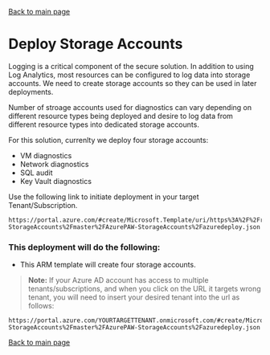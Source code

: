 [Back to main page](DeploymentOutline.md)

# Deploy Storage Accounts

Logging is a critical component of the secure solution. In addition to using Log Analytics, most resources can be
configured to log data into storage accounts. We need to create storage accounts so they can be used in later deployments.

Number of stroage accounts used for diagnostics can vary depending on different resource types being deployed and desire to 
log data from different resource types into dedicated storage accounts.

For this solution, currenlty we deploy four storage accounts:
- VM diagnostics
- Network diagnostics 
- SQL audit
- Key Vault diagnostics

Use the following link to initiate deployment in your target Tenant/Subscription.
```<language>
https://portal.azure.com/#create/Microsoft.Template/uri/https%3A%2F%2Fraw.githubusercontent.com%2Fdmitriilezine%2FAzurePAW-StorageAccounts%2Fmaster%2FAzurePAW-StorageAccounts%2Fazuredeploy.json
```
####	
### This deployment will do the following:
- This ARM template will create four storage accounts. 


>**Note:** If your Azure AD account has access to multiple tenants/subscriptions, and when you click on the URL it targets wrong tenant, you will need to insert your desired tenant into the url as follows:

```<language>
https://portal.azure.com/YOURTARGETTENANT.onmicrosoft.com/#create/Microsoft.Template/uri/https%3A%2F%2Fraw.githubusercontent.com%2Fdmitriilezine%2FAzurePAW-StorageAccounts%2Fmaster%2FAzurePAW-StorageAccounts%2Fazuredeploy.json
```



[Back to main page](DeploymentOutline.md) 


